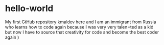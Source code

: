 # hello-world
My first GtHub repository
kmaldev here and I am an immigrant from Russia who learns how to code again because I was very very talen=ted as a kid but now I have to source that creativity for code and become the best coder again )
